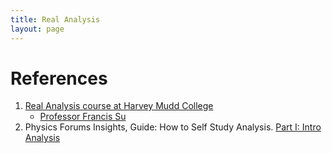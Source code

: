 ```yaml
---
title: Real Analysis
layout: page
---
```


# References

1. [Real Analysis course at Harvey Mudd College](http://analysisyawp.blogspot.ca)
   *  [Professor Francis Su](https://www.math.hmc.edu/~su)
1. Physics Forums Insights, Guide: How to Self Study Analysis. [Part I: Intro Analysis](https://www.physicsforums.com/insights/self-study-analysis-part-intro-analysis)
